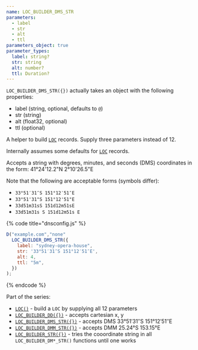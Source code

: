 ```yaml
---
name: LOC_BUILDER_DMS_STR
parameters:
  - label
  - str
  - alt
  - ttl
parameters_object: true
parameter_types:
  label: string?
  str: string
  alt: number?
  ttl: Duration?
---
```


`LOC_BUILDER_DMS_STR({})` actually takes an object with the following properties:

  - label (string, optional, defaults to `@`)
  - str (string)
  - alt (float32, optional)
  - ttl (optional)

A helper to build [`LOC`](../domain/LOC.md) records. Supply three parameters instead of 12.

Internally assumes some defaults for [`LOC`](../domain/LOC.md) records.


Accepts a string with degrees, minutes, and seconds (DMS) coordinates in the form: 41°24'12.2"N 2°10'26.5"E

Note that the following are acceptable forms (symbols differ):
* `33°51′31″S 151°12′51″E`
* `33°51'31"S 151°12'51"E`
* `33d51m31sS 151d12m51sE`
* `33d51m31s S 151d12m51s E`

{% code title="dnsconfig.js" %}
```javascript
D("example.com","none"
  LOC_BUILDER_DMS_STR({
    label: "sydney-opera-house",
    str: '33°51′31″S 151°12′51″E',
    alt: 4,
    ttl: "5m",
  })
);

```
{% endcode %}


Part of the series:
 * [`LOC()`](../domain/LOC.md) - build a `LOC` by supplying all 12 parameters
 * [`LOC_BUILDER_DD({})`](../record/LOC_BUILDER_DD.md) - accepts cartesian x, y
 * [`LOC_BUILDER_DMS_STR({})`](../record/LOC_BUILDER_DMS_STR.md) - accepts DMS 33°51′31″S 151°12′51″E
 * [`LOC_BUILDER_DMM_STR({})`](../record/LOC_BUILDER_DMM_STR.md) - accepts DMM 25.24°S 153.15°E
 * [`LOC_BUILDER_STR({})`](../record/LOC_BUILDER_STR.md) - tries the cooordinate string in all `LOC_BUILDER_DM*_STR()` functions until one works
